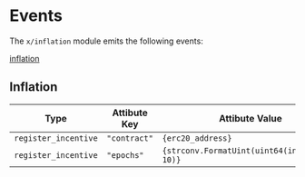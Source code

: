 <!--
order: 6
-->

# Events


The `x/inflation` module emits the following events:

[inflation ](https://www.notion.so/2f398a8d417d42cb8da307cdedade91b)


## Inflation

| Type                 | Attibute Key | Attibute Value                                |
| -------------------- | ------------ | --------------------------------------------- |
| `register_incentive` | `"contract"` | `{erc20_address}`                             |
| `register_incentive` | `"epochs"`   | `{strconv.FormatUint(uint64(in.Epochs), 10)}` |